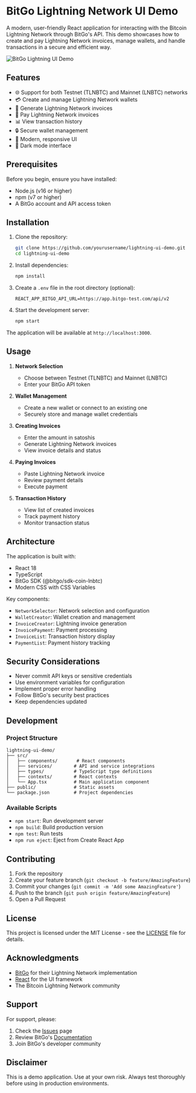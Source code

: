 # BitGo Lightning Network UI Demo

A modern, user-friendly React application for interacting with the Bitcoin Lightning Network through BitGo's API. This demo showcases how to create and pay Lightning Network invoices, manage wallets, and handle transactions in a secure and efficient way.

![BitGo Lightning UI Demo](screenshot.png)

## Features

- 🌐 Support for both Testnet (TLNBTC) and Mainnet (LNBTC) networks
- 💳 Create and manage Lightning Network wallets
- 📃 Generate Lightning Network invoices
- 💸 Pay Lightning Network invoices
- 📊 View transaction history
- 🔒 Secure wallet management
- 🎨 Modern, responsive UI
- 🌙 Dark mode interface

## Prerequisites

Before you begin, ensure you have installed:
- Node.js (v16 or higher)
- npm (v7 or higher)
- A BitGo account and API access token

## Installation

1. Clone the repository:
   ```bash
   git clone https://github.com/yourusername/lightning-ui-demo.git
   cd lightning-ui-demo
   ```

2. Install dependencies:
   ```bash
   npm install
   ```

3. Create a `.env` file in the root directory (optional):
   ```env
   REACT_APP_BITGO_API_URL=https://app.bitgo-test.com/api/v2
   ```

4. Start the development server:
   ```bash
   npm start
   ```

The application will be available at `http://localhost:3000`.

## Usage

1. **Network Selection**
   - Choose between Testnet (TLNBTC) and Mainnet (LNBTC)
   - Enter your BitGo API token

2. **Wallet Management**
   - Create a new wallet or connect to an existing one
   - Securely store and manage wallet credentials

3. **Creating Invoices**
   - Enter the amount in satoshis
   - Generate Lightning Network invoices
   - View invoice details and status

4. **Paying Invoices**
   - Paste Lightning Network invoice
   - Review payment details
   - Execute payment

5. **Transaction History**
   - View list of created invoices
   - Track payment history
   - Monitor transaction status

## Architecture

The application is built with:
- React 18
- TypeScript
- BitGo SDK (@bitgo/sdk-coin-lnbtc)
- Modern CSS with CSS Variables

Key components:
- `NetworkSelector`: Network selection and configuration
- `WalletCreator`: Wallet creation and management
- `InvoiceCreator`: Lightning invoice generation
- `InvoicePayment`: Payment processing
- `InvoiceList`: Transaction history display
- `PaymentList`: Payment history tracking

## Security Considerations

- Never commit API keys or sensitive credentials
- Use environment variables for configuration
- Implement proper error handling
- Follow BitGo's security best practices
- Keep dependencies updated

## Development

### Project Structure
```
lightning-ui-demo/
├── src/
│   ├── components/       # React components
│   ├── services/        # API and service integrations
│   ├── types/           # TypeScript type definitions
│   ├── contexts/        # React contexts
│   └── App.tsx          # Main application component
├── public/              # Static assets
└── package.json         # Project dependencies
```

### Available Scripts

- `npm start`: Run development server
- `npm build`: Build production version
- `npm test`: Run tests
- `npm run eject`: Eject from Create React App

## Contributing

1. Fork the repository
2. Create your feature branch (`git checkout -b feature/AmazingFeature`)
3. Commit your changes (`git commit -m 'Add some AmazingFeature'`)
4. Push to the branch (`git push origin feature/AmazingFeature`)
5. Open a Pull Request

## License

This project is licensed under the MIT License - see the [LICENSE](LICENSE) file for details.

## Acknowledgments

- [BitGo](https://www.bitgo.com/) for their Lightning Network implementation
- [React](https://reactjs.org/) for the UI framework
- The Bitcoin Lightning Network community

## Support

For support, please:
1. Check the [Issues](https://github.com/yourusername/lightning-ui-demo/issues) page
2. Review BitGo's [Documentation](https://docs.bitgo.com/)
3. Join BitGo's developer community

## Disclaimer

This is a demo application. Use at your own risk. Always test thoroughly before using in production environments. 